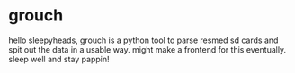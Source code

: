 

# grouch

hello sleepyheads, grouch is a python tool to parse resmed sd cards and spit out the data in a usable way. might make a frontend for this eventually. sleep well and stay pappin!

